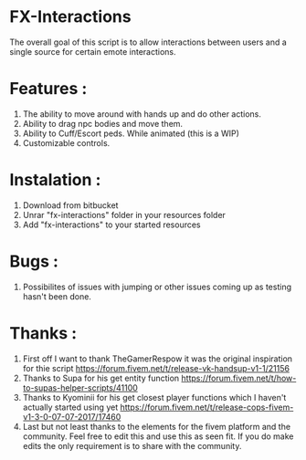 # FX-Interactions
The overall goal of this script is to allow interactions between users and a single source for certain emote interactions.

# Features :
1. The ability to move around with hands up and do other actions. 
2. Ability to drag npc bodies and move them.
3. Ability to Cuff/Escort peds. While animated (this is a WIP)
4. Customizable controls. 

# Instalation : 
1. Download from bitbucket
2. Unrar "fx-interactions" folder in your resources folder
3. Add "fx-interactions" to your started resources

# Bugs :
1. Possibilites of issues with jumping or other issues coming up as testing hasn't been done.

# Thanks :
1. First off I want to thank TheGamerRespow it was the original inspiration for thie script https://forum.fivem.net/t/release-vk-handsup-v1-1/21156
2. Thanks to Supa for his get entity function https://forum.fivem.net/t/how-to-supas-helper-scripts/41100
3. Thanks to Kyominii for his get closest player functions which I haven't actually started using yet https://forum.fivem.net/t/release-cops-fivem-v1-3-0-07-07-2017/17460
4. Last but not least thanks to the elements for the fivem platform and the community. Feel free to edit this and use this as seen fit. If you do make edits the only requirement is to share with the community.

